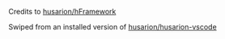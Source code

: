 Credits to [husarion/hFramework](https://github.com/husarion/hFramework)

Swiped from an installed version of [husarion/husarion-vscode](https://github.com/husarion/husarion-vscode)
